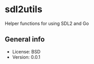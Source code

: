 # sdl2utils

Helper functions for using SDL2 and Go

## General info

* License: BSD
* Version: 0.0.1
